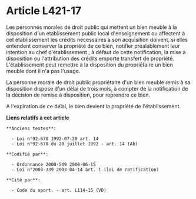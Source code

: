 # Article L421-17

Les personnes morales de droit public qui mettent un bien meuble à la disposition d'un établissement public local
d'enseignement ou affectent à cet établissement les crédits nécessaires à son acquisition doivent, si elles entendent
conserver la propriété de ce bien, notifier préalablement leur intention au chef d'établissement ; à défaut de cette
notification, la mise à disposition ou l'attribution des crédits emporte transfert de propriété. L'établissement peut
remettre à la disposition du propriétaire un bien meuble dont il n'a pas l'usage.

La personne morale de droit public propriétaire d'un bien meuble remis à sa disposition dispose d'un délai de trois mois, à
compter de la notification de la décision de remise à disposition, pour reprendre ce bien.

A l'expiration de ce délai, le bien devient la propriété de l'établissement.

**Liens relatifs à cet article**

	**Anciens textes**:

	  - Loi n°92-678 1992-07-20 art. 14
	  - Loi n°92-678 du 20 juillet 1992 - art. 14 (Ab)

	**Codifié par**:

	  - Ordonnance 2000-549 2000-06-15
	  - Loi n°2003-339 2003-04-14 art. 1 (loi de ratification)

	**Cité par**:

	  - Code du sport. - art. L114-15 (VD)
